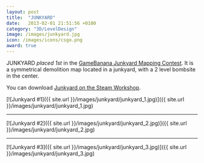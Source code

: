 ```yaml
---
layout: post
title:  "JUNKYARD"
date:   2013-02-01 21:51:56 +0100
category: "3D/LevelDesign"
image: /images/junkyard.jpg
icon: /images/icons/csgo.png
award: true
---
```


JUNKYARD _placed 1st_ in the <a href="http://gamebanana.com/contests/winners/23">GameBanana Junkyard Mapping Contest</a>. It is a symmetrical demolition map located in a junkyard, with a 2 level bombsite in the center.

You can download <a href="https://steamcommunity.com/sharedfiles/filedetails/?id=125612157">Junkyard on the Steam Workshop</a>.

[![Junkyard #1]({{ site.url }}/images/junkyard/junkyard_1.jpg)]({{ site.url }}/images/junkyard/junkyard_1.jpg)
<hr>
[![Junkyard #2]({{ site.url }}/images/junkyard/junkyard_2.jpg)]({{ site.url }}/images/junkyard/junkyard_2.jpg)
<hr>
[![Junkyard #3]({{ site.url }}/images/junkyard/junkyard_3.jpg)]({{ site.url }}/images/junkyard/junkyard_3.jpg)
